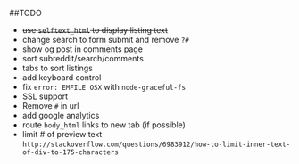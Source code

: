 ##TODO
- ~~use `selftext_html` to display listing text~~
- change search to form submit and remove `?#`
- show og post in comments page
- sort subreddit/search/comments
- tabs to sort listings
- add keyboard control
- fix `error: EMFILE OSX` with `node-graceful-fs`
- SSL support
- Remove `#` in url
- add google analytics
- route `body_html` links to new tab (if possible)
- limit # of preview text `http://stackoverflow.com/questions/6983912/how-to-limit-inner-text-of-div-to-175-characters`
